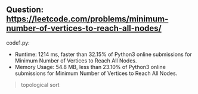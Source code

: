 ## Question: https://leetcode.com/problems/minimum-number-of-vertices-to-reach-all-nodes/

code1.py:
* Runtime: 1214 ms, faster than 32.15% of Python3 online submissions for Minimum Number of Vertices to Reach All Nodes.
* Memory Usage: 54.8 MB, less than 23.10% of Python3 online submissions for Minimum Number of Vertices to Reach All Nodes.
> topological sort